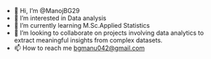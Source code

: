 - 👋 Hi, I’m @ManojBG29
- 👀 I’m interested in Data analysis
- 🌱 I’m currently learning M.Sc.Applied Statistics
- 💞️ I’m looking to collaborate on projects involving data analytics to extract meaningful insights from complex datasets.
- 📫 How to reach me bgmanu042@gmail.com

<!---
ManojBG29/ManojBG29 is a ✨ special ✨ repository because its `README.md` (this file) appears on your GitHub profile.
You can click the Preview link to take a look at your changes.
--->
